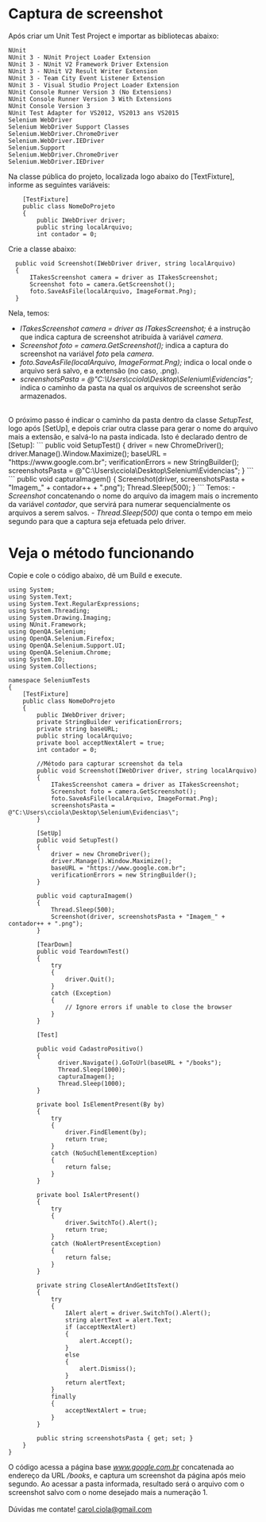 # Captura de screenshot

Após criar um Unit Test Project e importar as bibliotecas abaixo:
```
NUnit
NUnit 3 - NUnit Project Loader Extension
NUnit 3 - NUnit V2 Framework Driver Extension
NUnit 3 - NUnit V2 Result Writer Extension
NUnit 3 - Team City Event Listener Extension
NUnit 3 - Visual Studio Project Loader Extension
NUnit Console Runner Version 3 (No Extensions)
NUnit Console Runner Version 3 With Extensions
NUnit Console Version 3
NUnit Test Adapter for VS2012, VS2013 ans VS2015
Selenium WebDriver
Selenium WebDriver Support Classes
Selenium.WebDriver.ChromeDriver
Selenium.WebDriver.IEDriver
Selenium.Support
Selenium.WebDriver.ChromeDriver
Selenium.WebDriver.IEDriver
```
Na classe pública do projeto, localizada logo abaixo do [TextFixture], informe as seguintes variáveis:
```
    [TestFixture]
    public class NomeDoProjeto
    {
        public IWebDriver driver;
        public string localArquivo;
        int contador = 0;
```
Crie a classe abaixo:
```
  public void Screenshot(IWebDriver driver, string localArquivo)
  {
      ITakesScreenshot camera = driver as ITakesScreenshot;
      Screenshot foto = camera.GetScreenshot();
      foto.SaveAsFile(localArquivo, ImageFormat.Png);
  }
```
Nela, temos:
- <i>ITakesScreenshot camera = driver as ITakesScreenshot;</i> é a instrução que indica captura de screenshot atribuída à variável <i>camera</i>.
- <i>Screenshot foto = camera.GetScreenshot();</i> indica a captura do screenshot na variável <i>foto</i> pela <i>camera</i>.
- <i>foto.SaveAsFile(localArquivo, ImageFormat.Png);</i> indica o local onde o arquivo será salvo, e a extensão (no caso, .png).
- <i>screenshotsPasta = @"C:\Users\cciola\Desktop\Selenium\Evidencias\";</i> indica o caminho da pasta na qual os arquivos de screenshot serão armazenados.
<br>
O próximo passo é indicar o caminho da pasta dentro da classe <i>SetupTest</i>, logo após [SetUp], e depois criar outra classe para gerar o nome do arquivo mais a extensão, e salvá-lo na pasta indicada. Isto é declarado dentro de [Setup]:
```
    public void SetupTest()
    {
        driver = new ChromeDriver();
        driver.Manage().Window.Maximize();
        baseURL = "https://www.google.com.br";
        verificationErrors = new StringBuilder();
        screenshotsPasta = @"C:\Users\cciola\Desktop\Selenium\Evidencias";
    }
```    
```        
    public void capturaImagem()
    {
        Screenshot(driver, screenshotsPasta + "Imagem_" + contador++ + ".png");
        Thread.Sleep(500);
    }
```
Temos:
- <i>Screenshot</i> concatenando o nome do arquivo da imagem mais o incremento da variável <i>contador</i>, que servirá para numerar sequencialmente os arquivos a serem salvos.
- <i>Thread.Sleep(500)</i> que conta o tempo em meio segundo para que a captura seja efetuada pelo driver.

# Veja o método funcionando

Copie e cole o código abaixo, dê um Build e execute.
```
using System;
using System.Text;
using System.Text.RegularExpressions;
using System.Threading;
using System.Drawing.Imaging;
using NUnit.Framework;
using OpenQA.Selenium;
using OpenQA.Selenium.Firefox;
using OpenQA.Selenium.Support.UI;
using OpenQA.Selenium.Chrome;
using System.IO;
using System.Collections;

namespace SeleniumTests
{
    [TestFixture]
    public class NomeDoProjeto
    {
        public IWebDriver driver;
        private StringBuilder verificationErrors;
        private string baseURL;
        public string localArquivo;
        private bool acceptNextAlert = true;
        int contador = 0;

        //Método para capturar screenshot da tela
        public void Screenshot(IWebDriver driver, string localArquivo)
        {
            ITakesScreenshot camera = driver as ITakesScreenshot;
            Screenshot foto = camera.GetScreenshot();
            foto.SaveAsFile(localArquivo, ImageFormat.Png);
            screenshotsPasta = @"C:\Users\cciola\Desktop\Selenium\Evidencias\";
        }

        [SetUp]
        public void SetupTest()
        {
            driver = new ChromeDriver();
            driver.Manage().Window.Maximize();
            baseURL = "https://www.google.com.br";
            verificationErrors = new StringBuilder();
        }

        public void capturaImagem()
        {
            Thread.Sleep(500);
            Screenshot(driver, screenshotsPasta + "Imagem_" + contador++ + ".png");
        }

        [TearDown]
        public void TeardownTest()
        {
            try
            {
                driver.Quit();
            }
            catch (Exception)
            {
                // Ignore errors if unable to close the browser
            }
        }

        [Test]

        public void CadastroPositivo()
        {
              driver.Navigate().GoToUrl(baseURL + "/books");
              Thread.Sleep(1000);
              capturaImagem();
              Thread.Sleep(1000);
        }

        private bool IsElementPresent(By by)
        {
            try
            {
                driver.FindElement(by);
                return true;
            }
            catch (NoSuchElementException)
            {
                return false;
            }
        }

        private bool IsAlertPresent()
        {
            try
            {
                driver.SwitchTo().Alert();
                return true;
            }
            catch (NoAlertPresentException)
            {
                return false;
            }
        }

        private string CloseAlertAndGetItsText()
        {
            try
            {
                IAlert alert = driver.SwitchTo().Alert();
                string alertText = alert.Text;
                if (acceptNextAlert)
                {
                    alert.Accept();
                }
                else
                {
                    alert.Dismiss();
                }
                return alertText;
            }
            finally
            {
                acceptNextAlert = true;
            }
        }

        public string screenshotsPasta { get; set; }
    }
}
```
O código acessa a página base <i>www.google.com.br</i> concatenada ao endereço da URL <i>/books</i>, e captura um screenshot da página após meio segundo.
Ao acessar a pasta informada, resultado será o arquivo com o screenshot salvo com o nome desejado mais a numeração 1.
<br></br>
Dúvidas me contate! carol.ciola@gmail.com
